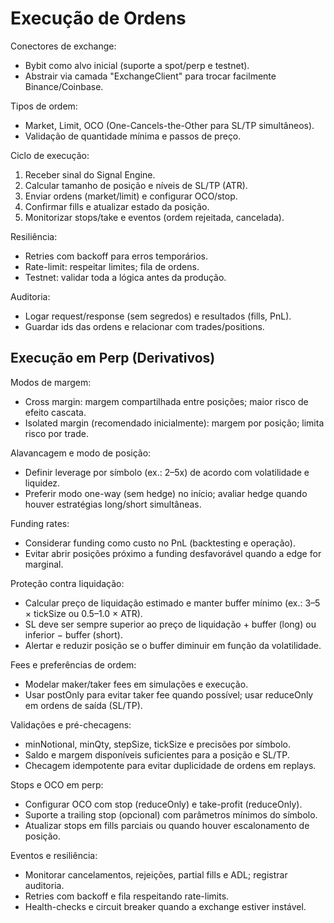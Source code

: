 # Execução de Ordens

Conectores de exchange:
- Bybit como alvo inicial (suporte a spot/perp e testnet).
- Abstrair via camada "ExchangeClient" para trocar facilmente Binance/Coinbase.

Tipos de ordem:
- Market, Limit, OCO (One-Cancels-the-Other para SL/TP simultâneos).
- Validação de quantidade mínima e passos de preço.

Ciclo de execução:
1) Receber sinal do Signal Engine.
2) Calcular tamanho de posição e níveis de SL/TP (ATR).
3) Enviar ordens (market/limit) e configurar OCO/stop.
4) Confirmar fills e atualizar estado da posição.
5) Monitorizar stops/take e eventos (ordem rejeitada, cancelada).

Resiliência:
- Retries com backoff para erros temporários.
- Rate-limit: respeitar limites; fila de ordens.
- Testnet: validar toda a lógica antes da produção.

Auditoria:
- Logar request/response (sem segredos) e resultados (fills, PnL).
- Guardar ids das ordens e relacionar com trades/positions.

## Execução em Perp (Derivativos)

Modos de margem:
- Cross margin: margem compartilhada entre posições; maior risco de efeito cascata.
- Isolated margin (recomendado inicialmente): margem por posição; limita risco por trade.

Alavancagem e modo de posição:
- Definir leverage por símbolo (ex.: 2–5x) de acordo com volatilidade e liquidez.
- Preferir modo one-way (sem hedge) no início; avaliar hedge quando houver estratégias long/short simultâneas.

Funding rates:
- Considerar funding como custo no PnL (backtesting e operação).
- Evitar abrir posições próximo a funding desfavorável quando a edge for marginal.

Proteção contra liquidação:
- Calcular preço de liquidação estimado e manter buffer mínimo (ex.: 3–5 × tickSize ou 0.5–1.0 × ATR).
- SL deve ser sempre superior ao preço de liquidação + buffer (long) ou inferior − buffer (short).
- Alertar e reduzir posição se o buffer diminuir em função da volatilidade.

Fees e preferências de ordem:
- Modelar maker/taker fees em simulações e execução.
- Usar postOnly para evitar taker fee quando possível; usar reduceOnly em ordens de saída (SL/TP).

Validações e pré-checagens:
- minNotional, minQty, stepSize, tickSize e precisões por símbolo.
- Saldo e margem disponíveis suficientes para a posição e SL/TP.
- Checagem idempotente para evitar duplicidade de ordens em replays.

Stops e OCO em perp:
- Configurar OCO com stop (reduceOnly) e take-profit (reduceOnly).
- Suporte a trailing stop (opcional) com parâmetros mínimos do símbolo.
- Atualizar stops em fills parciais ou quando houver escalonamento de posição.

Eventos e resiliência:
- Monitorar cancelamentos, rejeições, partial fills e ADL; registrar auditoria.
- Retries com backoff e fila respeitando rate-limits.
- Health-checks e circuit breaker quando a exchange estiver instável.